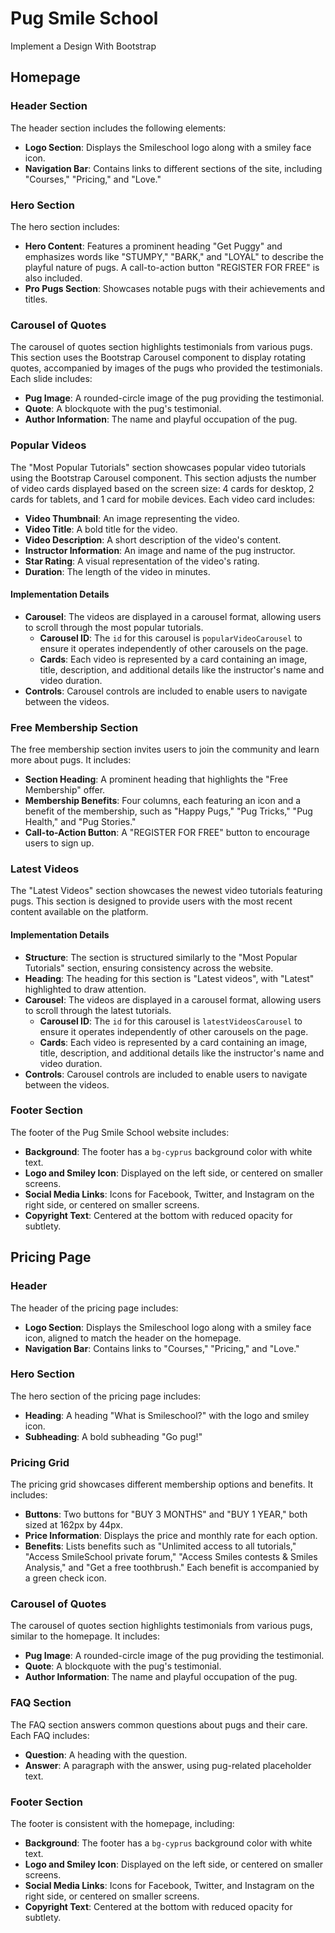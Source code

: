 # Pug Smile School
Implement a Design With Bootstrap

## Homepage

### Header Section

The header section includes the following elements:
- **Logo Section**: Displays the Smileschool logo along with a smiley face icon.
- **Navigation Bar**: Contains links to different sections of the site, including "Courses," "Pricing," and "Love."

### Hero Section

The hero section includes:
- **Hero Content**: Features a prominent heading "Get Puggy" and emphasizes words like "STUMPY," "BARK," and "LOYAL" to describe the playful nature of pugs. A call-to-action button "REGISTER FOR FREE" is also included.
- **Pro Pugs Section**: Showcases notable pugs with their achievements and titles.

### Carousel of Quotes

The carousel of quotes section highlights testimonials from various pugs. This section uses the Bootstrap Carousel component to display rotating quotes, accompanied by images of the pugs who provided the testimonials. Each slide includes:

- **Pug Image**: A rounded-circle image of the pug providing the testimonial.
- **Quote**: A blockquote with the pug's testimonial.
- **Author Information**: The name and playful occupation of the pug.

### Popular Videos

The "Most Popular Tutorials" section showcases popular video tutorials using the Bootstrap Carousel component. This section adjusts the number of video cards displayed based on the screen size: 4 cards for desktop, 2 cards for tablets, and 1 card for mobile devices. Each video card includes:

- **Video Thumbnail**: An image representing the video.
- **Video Title**: A bold title for the video.
- **Video Description**: A short description of the video's content.
- **Instructor Information**: An image and name of the pug instructor.
- **Star Rating**: A visual representation of the video's rating.
- **Duration**: The length of the video in minutes.

#### Implementation Details

- **Carousel**: The videos are displayed in a carousel format, allowing users to scroll through the most popular tutorials.
  - **Carousel ID**: The `id` for this carousel is `popularVideoCarousel` to ensure it operates independently of other carousels on the page.
  - **Cards**: Each video is represented by a card containing an image, title, description, and additional details like the instructor's name and video duration.
- **Controls**: Carousel controls are included to enable users to navigate between the videos.

### Free Membership Section

The free membership section invites users to join the community and learn more about pugs. It includes:
- **Section Heading**: A prominent heading that highlights the "Free Membership" offer.
- **Membership Benefits**: Four columns, each featuring an icon and a benefit of the membership, such as "Happy Pugs," "Pug Tricks," "Pug Health," and "Pug Stories."
- **Call-to-Action Button**: A "REGISTER FOR FREE" button to encourage users to sign up.

### Latest Videos

The "Latest Videos" section showcases the newest video tutorials featuring pugs. This section is designed to provide users with the most recent content available on the platform.

#### Implementation Details

- **Structure**: The section is structured similarly to the "Most Popular Tutorials" section, ensuring consistency across the website.
- **Heading**: The heading for this section is "Latest videos", with "Latest" highlighted to draw attention.
- **Carousel**: The videos are displayed in a carousel format, allowing users to scroll through the latest tutorials.
  - **Carousel ID**: The `id` for this carousel is `latestVideosCarousel` to ensure it operates independently of other carousels on the page.
  - **Cards**: Each video is represented by a card containing an image, title, description, and additional details like the instructor's name and video duration.
- **Controls**: Carousel controls are included to enable users to navigate between the videos.

### Footer Section

The footer of the Pug Smile School website includes:

- **Background**: The footer has a `bg-cyprus` background color with white text.
- **Logo and Smiley Icon**: Displayed on the left side, or centered on smaller screens.
- **Social Media Links**: Icons for Facebook, Twitter, and Instagram on the right side, or centered on smaller screens.
- **Copyright Text**: Centered at the bottom with reduced opacity for subtlety.

## Pricing Page

### Header

The header of the pricing page includes:
- **Logo Section**: Displays the Smileschool logo along with a smiley face icon, aligned to match the header on the homepage.
- **Navigation Bar**: Contains links to "Courses," "Pricing," and "Love."

### Hero Section

The hero section of the pricing page includes:
- **Heading**: A heading "What is Smileschool?" with the logo and smiley icon.
- **Subheading**: A bold subheading "Go pug!"

### Pricing Grid

The pricing grid showcases different membership options and benefits. It includes:
- **Buttons**: Two buttons for "BUY 3 MONTHS" and "BUY 1 YEAR," both sized at 162px by 44px.
- **Price Information**: Displays the price and monthly rate for each option.
- **Benefits**: Lists benefits such as "Unlimited access to all tutorials," "Access SmileSchool private forum," "Access Smiles contests & Smiles Analysis," and "Get a free toothbrush." Each benefit is accompanied by a green check icon.

### Carousel of Quotes

The carousel of quotes section highlights testimonials from various pugs, similar to the homepage. It includes:
- **Pug Image**: A rounded-circle image of the pug providing the testimonial.
- **Quote**: A blockquote with the pug's testimonial.
- **Author Information**: The name and playful occupation of the pug.

### FAQ Section

The FAQ section answers common questions about pugs and their care. Each FAQ includes:
- **Question**: A heading with the question.
- **Answer**: A paragraph with the answer, using pug-related placeholder text.

### Footer Section

The footer is consistent with the homepage, including:
- **Background**: The footer has a `bg-cyprus` background color with white text.
- **Logo and Smiley Icon**: Displayed on the left side, or centered on smaller screens.
- **Social Media Links**: Icons for Facebook, Twitter, and Instagram on the right side, or centered on smaller screens.
- **Copyright Text**: Centered at the bottom with reduced opacity for subtlety.
